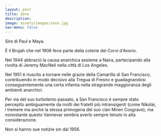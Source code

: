 ```yaml
---
layout: post
title: Zeno
description:
image: assets/images/zeno.jpg
nav-menu: false
---
```


Sire di Paul e Maya.

È il Brujah che nel 1906 fece parte della coterie dei Corvi d'Avorio.

Nel 1944 abbraciò la causa anarchica assieme a Naira, partecipando alla rivolta di Jeremy MacNeil nella città di Los Angeles.

Nel 1951 è riuscito a tornare nelle grazie della Camarilla di San Francisco, contribuendo in modo decisivo alla Tregua di Fresno e guadagnandosi conseguentemente una certa infamia nella stragrande maggioranza degli ambienti anarchici.

Per via del suo turbolento passato, a San Francisco è sempre stato percepito ambiguamente da molti dei fratelli più intransigenti (come Nikolai, i tremere ma anche la stessa primogena del suo clan Miren Cosgrave), ma nonostante questo Vannevar sembra averlo sempre tenuto in alta considerazione.

Non si hanno sue notizie sin dal 1956.